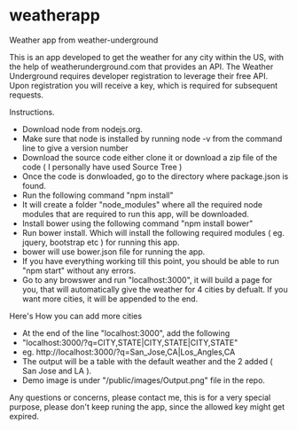 weatherapp
==========

Weather app from weather-underground

This is an app developed to get the weather for any city within the US, with the help of weatherunderground.com that provides an API. The Weather Underground requires developer registration to leverage their free API. Upon registration you will receive a key, which is required for subsequent requests.

Instructions.

- Download node from nodejs.org.
- Make sure that node is installed by running node -v from the command line to give a version number
- Download the source code either clone it or download a zip file of the code ( I personally have used Source Tree )
- Once the code is donwloaded, go to the directory where package.json is found.
- Run the following command "npm install"
- It will create a folder "node_modules" where all the required node modules that are required to run this app, will be downloaded.
- Install bower using the following command "npm install bower"
- Run bower install. Which will install the following required modules ( eg. jquery, bootstrap etc ) for running this app.
- bower will use bower.json file for running the app.
- If you have everything working till this point, you should be able to run "npm start" without any errors.
- Go to any browswer and run "localhost:3000", it will build a page for you, that will automatically give the weather for 4 cities by defualt. If you want more cities, it will be appended to the end.


Here's How you can add more cities

- At the end of the line "localhost:3000", add the following
- "localhost:3000/?q=CITY,STATE|CITY,STATE|CITY,STATE"
- eg. http://localhost:3000/?q=San_Jose,CA|Los_Angles,CA
- The output will be a table with the default weather and the 2 added ( San Jose and LA ). 
- Demo image is under "/public/images/Output.png" file in the repo.


Any questions or concerns, please contact me, this is for a very special purpose, please don't keep runing the app, since the allowed key might get expired.











